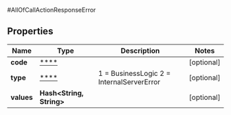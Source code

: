 #AllOfCallActionResponseError

## Properties
Name | Type | Description | Notes
------------ | ------------- | ------------- | -------------
**code** | [****](.md) |  | [optional] 
**type** | [****](.md) |   1 &#x3D; BusinessLogic  2 &#x3D; InternalServerError | [optional] 
**values** | **Hash&lt;String, String&gt;** |  | [optional] 

